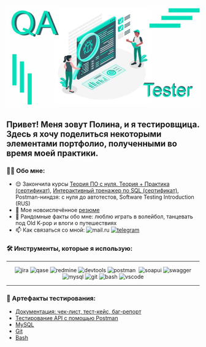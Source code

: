 ![Header](https://github.com/PolinaShurupovatest/PolinaShurupovatest/blob/main/assets/berita-383-memahami-peran-qa-tester-20201230-105658.jpg)
--
## Привет! Меня зовут Полина, и я тестировщица. Здесь я хочу поделиться некоторыми элементами портфолио, полученными во время моей практики.

### 👨‍💻 Обо мне:
<ul>
<li> 😌 Закончила курсы <a href="https://stepik.org/certificate/647a1a6b71bb92cdc2fc7750ff0b79baf4873122.png">Теория ПО с нуля. Теория + Практика (сертификат)</a>, <a href="https://stepik.org/certificate/8339d84741968ec2dfd9e82c55e3b5fccc37d023.png">Интерактивный тренажер по SQL (сертификат)</a>, Postman-ниндзя: c нуля до автотестов, Software Testing Introduction (RUS) </li>
<li>📙 Мое новоиспечённое <a href="file:///C:/Users/HOME/Downloads/CV%20_QA-engineer_Шурупова%20Полина.pdf" >резюме</a></li> 
<li>🧣 Рандомные факты обо мне: люблю играть в волейбол, танцевать под Old K-pop и влоги о путешествиях </li>
<li>📫 Как связаться со мной: <img src="https://upload.wikimedia.org/wikipedia/commons/5/51/Mail.Ru_Logo_2018_new.png" title="pelageya_shurupova@mail.ru" width="55" height="20" alt="mail.ru"/> <a href="https://t.me/Polina20Syrup" target="_blank"> <img src="https://259506.selcdn.ru/sites-static/site532284/2548a06b-9781-4c5b-b044-6c4b65a5793b/2548a06b-9781-4c5b-b044-6c4b65a5793b-6179692.jpeg" width="60" height="20" alt="telegram" /> </a> </li>
</ul>

### 🛠 Инструменты, которые я использую:
---
<div>
<p align="center">
<p align="center">
  <img src="https://cdn.jsdelivr.net/gh/devicons/devicon/icons/jira/jira-original.svg" title="jira" alt="jira" width="40" height="40"/>
  <img src="https://luna1.co/eb0187.png" title="qase" alt="qase" width="40" height="40"/>
  <img src="https://cogitech.pl/wp-content/uploads/2023/04/2560px-Redmine_logo.svg.png" title="redmine" alt="redmine" width="40" height="40"/>
  <img src="https://d33wubrfki0l68.cloudfront.net/38b5c953a4667366685d55db55d057c86db1fc54/a0fdc/static/acae6b24d940347661ca901ea07f47c1/chrome-dev-logo-icon.png" title="devtools" alt="devtools" width="40" height="40"/>
  <img src="https://seeklogo.com/images/P/postman-logo-0087CA0D15-seeklogo.com.png" title="postman" alt="postman" width="40" height="40"/>&nbsp
  <img src="https://encrypted-tbn0.gstatic.com/images?q=tbn:ANd9GcTDLj-17hLuPse4K5lo4VLNFRn89rjLSB-KKIZMdNjB0Q&s" title="soapui" alt="soapui" width="40" height="40"/>
  <img src="https://user-images.githubusercontent.com/98197909/222990768-452ebe01-9134-48af-b539-3dc9ef1eb179.png" title="swagger" alt="swagger" width="40" height="40"/><img src="https://cdn.jsdelivr.net/gh/devicons/devicon/icons/mysql/mysql-original.svg" title="mysql" alt="mysql" width="40" height="40"/>
  <img src="https://cdn.jsdelivr.net/gh/devicons/devicon/icons/git/git-original.svg" title="git" alt="git" width="40" height="40"/>
  <img src="https://upload.wikimedia.org/wikipedia/commons/thumb/4/4b/Bash_Logo_Colored.svg/1024px-Bash_Logo_Colored.svg.png?20180723054350" title="bash" alt="bash" width="40" height="40"/>
  <img src="https://cdn.jsdelivr.net/gh/devicons/devicon/icons/vscode/vscode-original.svg" title="vscode" alt="vscode" width="40" height="40"/>
</div>

---

### 📁 Артефакты тестирования:
<p> 
 <ul>
<li>  <a href="https://github.com/PolinaShurupovatest/Documentation">Документация: чек-лист, тест-кейс, баг-репорт</a>  </li>
<li>  <a href="https://github.com/PolinaShurupovatest/API"> Тестирование API с помощью Postman </a>   </li>
<li> <a href="https://github.com/PolinaShurupovatest/MySQL">MySQL</a>   </li>
<li> <a href="https://github.com/PolinaShurupovatest/PS_Git"> Git </a> </li>
<li> <a href="https://github.com/PolinaShurupovatest/Bash"> Bash </a> </li>
</ul>
</p>